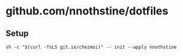 # github.com/nnothstine/dotfiles

## Setup
`sh -c "$(curl -fsLS git.io/chezmoi)" -- init --apply nnothstine`